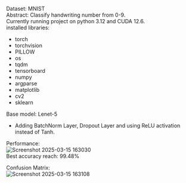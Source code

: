 Dataset: MNIST  
Abstract: Classify handwriting number from 0-9.  
Currently running project on python 3.12 and CUDA 12.6.  
installed libraries:
  + torch
  + torchvision 
  + PILLOW
  + os
  + tqdm
  + tensorboard
  + numpy
  + argparse
  + matplotlib
  + cv2
  + sklearn  

Base model: Lenet-5
  * Adding BatchNorm Layer, Dropout Layer and using ReLU activation instead of Tanh.

Performance:  
![Screenshot 2025-03-15 163030](https://github.com/user-attachments/assets/c28704a1-6b23-449d-96d4-8cafce975c36)  
Best accuracy reach: 99.48%  

Confusion Matrix:  
![Screenshot 2025-03-15 163108](https://github.com/user-attachments/assets/34d097cd-c64d-47da-b1ca-24610153ffae)  





